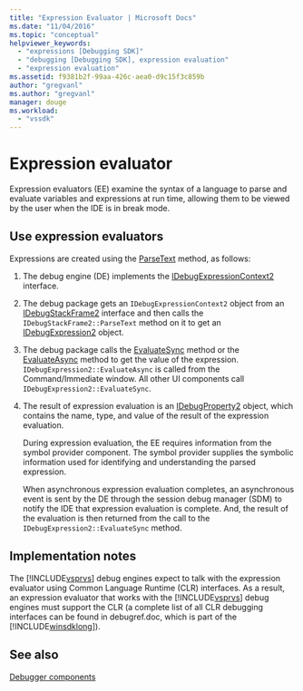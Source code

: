 ```yaml
---
title: "Expression Evaluator | Microsoft Docs"
ms.date: "11/04/2016"
ms.topic: "conceptual"
helpviewer_keywords: 
  - "expressions [Debugging SDK]"
  - "debugging [Debugging SDK], expression evaluation"
  - "expression evaluation"
ms.assetid: f9381b2f-99aa-426c-aea0-d9c15f3c859b
author: "gregvanl"
ms.author: "gregvanl"
manager: douge
ms.workload: 
  - "vssdk"
---
```

# Expression evaluator
Expression evaluators (EE) examine the syntax of a language to parse and evaluate variables and expressions at run time, allowing them to be viewed by the user when the IDE is in break mode.  
  
## Use expression evaluators  
 Expressions are created using the [ParseText](../../extensibility/debugger/reference/idebugexpressioncontext2-parsetext.md) method, as follows:  
  
1. The debug engine (DE) implements the [IDebugExpressionContext2](../../extensibility/debugger/reference/idebugexpressioncontext2.md) interface.  
  
2. The debug package gets an `IDebugExpressionContext2` object from an [IDebugStackFrame2](../../extensibility/debugger/reference/idebugstackframe2.md) interface and then calls the `IDebugStackFrame2::ParseText` method on it to get an [IDebugExpression2](../../extensibility/debugger/reference/idebugexpression2.md) object.  
  
3. The debug package calls the [EvaluateSync](../../extensibility/debugger/reference/idebugexpression2-evaluatesync.md) method or the [EvaluateAsync](../../extensibility/debugger/reference/idebugexpression2-evaluateasync.md) method to get the value of the expression. `IDebugExpression2::EvaluateAsync` is called from the Command/Immediate window. All other UI components call `IDebugExpression2::EvaluateSync`.  
  
4. The result of expression evaluation is an [IDebugProperty2](../../extensibility/debugger/reference/idebugproperty2.md) object, which contains the name, type, and value of the result of the expression evaluation.  
  
   During expression evaluation, the EE requires information from the symbol provider component. The symbol provider supplies the symbolic information used for identifying and understanding the parsed expression.  
  
   When asynchronous expression evaluation completes, an asynchronous event is sent by the DE through the session debug manager (SDM) to notify the IDE that expression evaluation is complete. And, the result of the evaluation is then returned from the call to the `IDebugExpression2::EvaluateSync` method.  
  
## Implementation notes  
 The [!INCLUDE[vsprvs](../../code-quality/includes/vsprvs_md.md)] debug engines expect to talk with the expression evaluator using Common Language Runtime (CLR) interfaces. As a result, an expression evaluator that works with the [!INCLUDE[vsprvs](../../code-quality/includes/vsprvs_md.md)] debug engines must support the CLR (a complete list of all CLR debugging interfaces can be found in debugref.doc, which is part of the [!INCLUDE[winsdklong](../../deployment/includes/winsdklong_md.md)]).  
  
## See also  
 [Debugger components](../../extensibility/debugger/debugger-components.md)